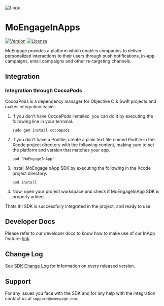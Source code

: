 ![Logo](https://github.com/moengage/MoEngage-iOS-SDK/blob/master/Images/moe_logo_blue.png)
# MoEngageInApps

[![Version](https://img.shields.io/cocoapods/v/MoEngage-iOS-SDK.svg?style=flat)](http://cocoapods.org/pods/MoEngage-iOS-SDK)
[![License](https://img.shields.io/cocoapods/l/MoEngage-iOS-SDK.svg?style=flat)](http://cocoapods.org/pods/MoEngage-iOS-SDK)

MoEngage provides a platform which enables companies to deliver personalized interactions to their users through push notifications, in-app campaigns, email campaigns and other re-targeting channels.

## Integration

### Integration through CocoaPods
CocoaPods is a dependency manager for Objective C & Swift projects and makes integration easier.

1. If you don't have CocoaPods installed, you can do it by executing the following line in your terminal.

    ```sudo gem install cocoapods```
    
2. If you don't have a Podfile, create a plain text file named Podfile in the Xcode project directory with the following content, making sure to set the platform and version that matches your app.

    ```pod 'MoEngageInApp'```
    
3. Install MoEngageInApp SDK by executing the following in the Xcode project directory.

    ```pod install```
    
4. Now, open your project workspace and check if MoEngageInApp SDK is properly added.
    

Thats it!! SDK is successfully integrated in the project, and ready to use. 

## Developer Docs
Please refer to our developer docs to know how to make use of our InApp feature: [link](https://developers.moengage.com/hc/en-us/articles/4404155127828-In-App-NATIV-SDK-Version-6-0-0-and-above-#integrating-inapp-0-0).

## Change Log
See [SDK Change Log](https://github.com/moengage/MoEngage-iOS-InApps/blob/master/CHANGELOG.md) for information on every released version.

## Support
For any issues you face with the SDK and for any help with the integration contact us at `support@moengage.com`.
